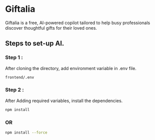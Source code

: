 # Giftalia

Giftalia is a free, AI-powered copilot tailored to help busy professionals discover thoughtful gifts for their loved ones.

## Steps to set-up AI.

### Step 1 :

After cloning the directory, add environment variable in .env file.

```bash
frontend/.env
```

### Step 2 :

After Adding required variables, install the dependencies.

```bash
npm install
```
### OR
```bash
npm install --force
```  

